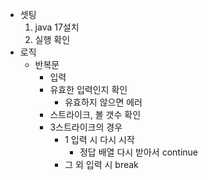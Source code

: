 - 셋팅
  1. java 17설치
  2. 실행 확인
- 로직
  - 반복문
     - 입력
     - 유효한 입력인지 확인
        - 유효하지 않으면 에러
     - 스트라이크, 볼 갯수 확인
     - 3스트라이크의 경우
        - 1 입력 시 다시 시작
           - 정답 배열 다시 받아서 continue
        - 그 외 입력 시 break